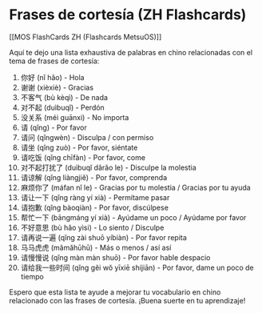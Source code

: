 # Frases de cortesía (ZH Flashcards)

[[MOS FlashCards ZH (Flashcards MetsuOS)]]

Aquí te dejo una lista exhaustiva de palabras en chino relacionadas con el tema de frases de cortesía:

1. 你好 (nǐ hǎo) - Hola
2. 谢谢 (xièxiè) - Gracias
3. 不客气 (bù kèqì) - De nada
4. 对不起 (duìbuqǐ) - Perdón
5. 没关系 (méi guānxi) - No importa
6. 请 (qǐng) - Por favor
7. 请问 (qǐngwèn) - Disculpa / con permiso
8. 请坐 (qǐng zuò) - Por favor, siéntate
9. 请吃饭 (qǐng chīfàn) - Por favor, come
10. 对不起打扰了 (duìbuqǐ dǎrǎo le) - Disculpe la molestia
11. 请谅解 (qǐng liàngjiě) - Por favor, comprenda
12. 麻烦你了 (máfan nǐ le) - Gracias por tu molestia / Gracias por tu ayuda
13. 请让一下 (qǐng ràng yí xià) - Permítame pasar
14. 请抱歉 (qǐng bàoqiàn) - Por favor, discúlpese
15. 帮忙一下 (bāngmáng yí xià) - Ayúdame un poco / Ayúdame por favor
16. 不好意思 (bù hǎo yìsi) - Lo siento / Disculpe
17. 请再说一遍 (qǐng zài shuō yíbiàn) - Por favor repita
18. 马马虎虎 (mǎmǎhūhū) - Más o menos / así así
19. 请慢慢说 (qǐng màn màn shuō) - Por favor hable despacio
20. 请给我一些时间 (qǐng gěi wǒ yīxiē shíjiān) - Por favor, dame un poco de tiempo

Espero que esta lista te ayude a mejorar tu vocabulario en chino relacionado con las frases de cortesía. ¡Buena suerte en tu aprendizaje!
